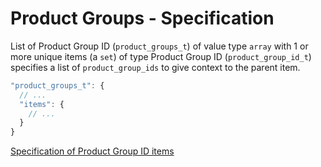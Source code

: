 # Product Groups - Specification

List of Product Group ID (`product_groups_t`) of value type `array` with 1 or more unique items (a `set`) of type Product Group ID (`product_group_id_t`) specifies a list of `product_group_ids` to give context to the parent item.

```javascript
"product_groups_t": {
  // ...
  "items": {
    // ...
  }
}
```

[Specification of Product Group ID items](types/product_group_id-spec.en.md)
